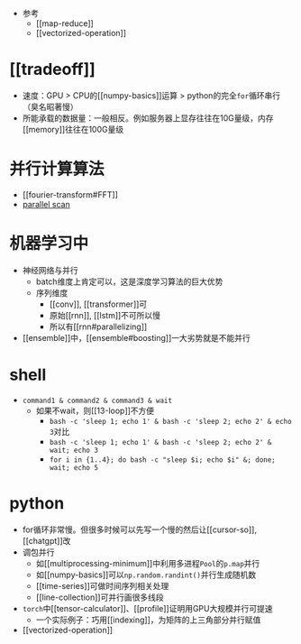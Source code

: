 - 参考
  - [[map-reduce]]
  - [[vectorized-operation]]
# [[tradeoff]]
- 速度：GPU > CPU的[[numpy-basics]]运算 > python的完全`for`循环串行（臭名昭著慢）
- 所能承载的数据量：一般相反。例如服务器上显存往往在10G量级，内存[[memory]]往往在100G量级
# 并行计算算法
- [[fourier-transform#FFT]]
- [parallel scan](https://www.zhihu.com/question/27547892/answer/336421027)
# 机器学习中
- 神经网络与并行
  - batch维度上肯定可以，这是深度学习算法的巨大优势
  - 序列维度
    - [[conv]], [[transformer]]可
    - 原始[[rnn]], [[lstm]]不可所以慢
    - 所以有[[rnn#parallelizing]]
- [[ensemble]]中，[[ensemble#boosting]]一大劣势就是不能并行
# shell
- `command1 & command2 & command3 & wait`
  - 如果不wait，则[[13-loop]]不方便
    - `bash -c 'sleep 1; echo 1' & bash -c 'sleep 2; echo 2' & echo 3`对比
    - `bash -c 'sleep 1; echo 1' & bash -c 'sleep 2; echo 2' & wait; echo 3`
    - `for i in {1..4}; do bash -c "sleep $i; echo $i" &; done; wait; echo 5`
# python
- for循环非常慢。但很多时候可以先写一个慢的然后让[[cursor-so]], [[chatgpt]]改
- 调包并行
  - 如[[multiprocessing-minimum]]中利用多进程`Pool`的`p.map`并行
  - 如[[numpy-basics]]可以`np.random.randint()`并行生成随机数
  - [[time-series]]可做时间序列相关处理
  - [[line-collection]]可并行画很多线段
- `torch`中[[tensor-calculator]]、[[profile]]证明用GPU大规模并行可提速
  - 一个实际例子：巧用[[indexing]]，为矩阵的上三角部分并行赋值
- [[vectorized-operation]]